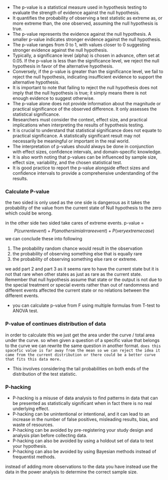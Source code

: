 - The p-value is a statistical measure used in hypothesis testing to evaluate the strength of evidence against the null hypothesis.
- It quantifies the probability of observing a test statistic as extreme as, or more extreme than, the one observed, assuming the null hypothesis is true.
- The p-value represents the evidence against the null hypothesis. A smaller p-value indicates stronger evidence against the null hypothesis.
- The p-value ranges from 0 to 1, with values closer to 0 suggesting stronger evidence against the null hypothesis.
- Typically, a significance level (alpha) is chosen in advance, often set at 0.05. If the p-value is less than the significance level, we reject the null hypothesis in favor of the alternative hypothesis.
- Conversely, if the p-value is greater than the significance level, we fail to reject the null hypothesis, indicating insufficient evidence to support the alternative hypothesis.
- It is important to note that failing to reject the null hypothesis does not imply that the null hypothesis is true; it simply means there is not enough evidence to suggest otherwise.
- The p-value alone does not provide information about the magnitude or practical significance of the observed difference. It only assesses the statistical significance.
- Researchers must consider the context, effect size, and practical implications when interpreting the results of hypothesis testing.
- It is crucial to understand that statistical significance does not equate to practical significance. A statistically significant result may not necessarily be meaningful or important in the real world.
- The interpretation of p-values should always be done in conjunction with effect sizes, confidence intervals, and domain-specific knowledge.
- It is also worth noting that p-values can be influenced by sample size, effect size, variability, and the chosen statistical test.
- It is good practice to report the p-value alongside effect sizes and confidence intervals to provide a comprehensive understanding of the results.

### Calculate P-value 
the two sided is only used as the one side is dangerous as it takes the probability of the value from the current state of Null hypothesis to the zero which could be wrong. 

in the other side two sided take cares of extreme events. p-value = $$P(current event)+ P(another simialr rare event) + P(very extreme case)$$
we can conclude these into following 
1. The probability random chance would result in the observation 
2. the probability of observing something else that is equally rare 
3. the probability of observing something else rare or extreme. 

we add part 2  and part 3 as it seems rare to have the current state but it is not that rare when other states as just as rare as the current state. Remember that null hypothesis assume that state or the output is not due to the special treatment or special events rather than out of randomness and different events affected the current state or no relations between the different events. 


- you can calculate p-value from F using multiple formulas from T-test to ANOVA test. 
###  P-value of continues distribution of data
in order to calculate this we just get the area under the curve / total area under the curve. 
so when given a question of a specific value that belongs to the curve we can rewrite the same question in another format. 
`does this spacefic value is far away from the mean so we can reject the idea it came from the current distribution or there could be a better curve that fits this data more.`
- This involves considering the tail probabilities on both ends of the distribution of the test statistic.
### P-hacking

- P-hacking is a misuse of data analysis to find patterns in data that can be presented as statistically significant when in fact there is no real underlying effect.
- P-hacking can be unintentional or intentional, and it can lead to an increase in the number of false positives, misleading results, bias, and waste of resources.
- P-hacking can be avoided by pre-registering your study design and analysis plan before collecting data.
- P-hacking can also be avoided by using a holdout set of data to test your hypothesis.
- P-hacking can also be avoided by using Bayesian methods instead of frequentist methods.

instead of adding more observations to the data you have instead use the data in the power analysis to determine the correct sample size.


